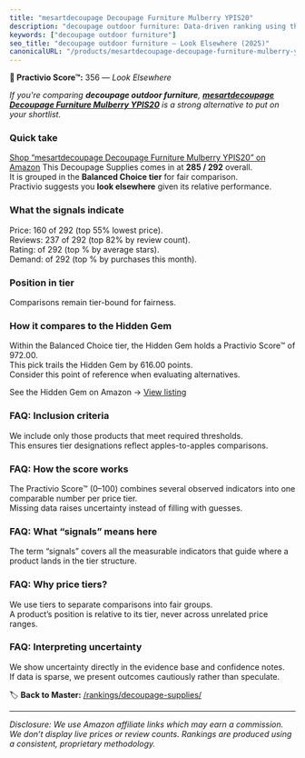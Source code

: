 ```yaml
---
title: "mesartdecoupage Decoupage Furniture Mulberry YPIS20"
description: "decoupage outdoor furniture: Data-driven ranking using the Practivio Score™. Positioned by quality, value, demand, findability, momentum."
keywords: ["decoupage outdoor furniture"]
seo_title: "decoupage outdoor furniture — Look Elsewhere (2025)"
canonicalURL: "/products/mesartdecoupage-decoupage-furniture-mulberry-ypis20-B0CYXHQWMK/"
---
```


**🚫 Practivio Score™:** 356 — _Look Elsewhere_


*If you're comparing **decoupage outdoor furniture**, **[mesartdecoupage Decoupage Furniture Mulberry YPIS20](https://www.amazon.com/dp/B0CYXHQWMK?tag=practivio-20)** is a strong alternative to put on your shortlist.*
### Quick take
[Shop “mesartdecoupage Decoupage Furniture Mulberry YPIS20” on Amazon](https://www.amazon.com/dp/B0CYXHQWMK?tag=practivio-20)
This Decoupage Supplies comes in at **285 / 292** overall.  
It is grouped in the **Balanced Choice tier** for fair comparison.  
Practivio suggests you **look elsewhere** given its relative performance.

### What the signals indicate
Price: 160 of 292 (top 55% lowest price).  
Reviews: 237 of 292 (top 82% by review count).  
Rating:  of 292 (top % by average stars).  
Demand:  of 292 (top % by purchases this month).

### Position in tier
Comparisons remain tier-bound for fairness.

### How it compares to the Hidden Gem
Within the Balanced Choice tier, the Hidden Gem holds a Practivio Score™ of 972.00.  
This pick trails the Hidden Gem by 616.00 points.  
Consider this point of reference when evaluating alternatives.  

See the Hidden Gem on Amazon → [View listing](https://www.amazon.com/dp/B003VYD9DM?tag=practivio-20)

### FAQ: Inclusion criteria
We include only those products that meet required thresholds.  
This ensures tier designations reflect apples-to-apples comparisons.

### FAQ: How the score works
The Practivio Score™ (0–100) combines several observed indicators into one comparable number per price tier.  
Missing data raises uncertainty instead of filling with guesses.

### FAQ: What “signals” means here
The term “signals” covers all the measurable indicators that guide where a product lands in the tier structure.

### FAQ: Why price tiers?
We use tiers to separate comparisons into fair groups.  
A product’s position is relative to its tier, never across unrelated price ranges.

### FAQ: Interpreting uncertainty
We show uncertainty directly in the evidence base and confidence notes.  
If data is sparse, we present outcomes cautiously rather than speculate.


🏷️ **Back to Master:** [/rankings/decoupage-supplies/](/rankings/decoupage-supplies/)

---
_Disclosure: We use Amazon affiliate links which may earn a commission. We don’t display live prices or review counts. Rankings are produced using a consistent, proprietary methodology._
